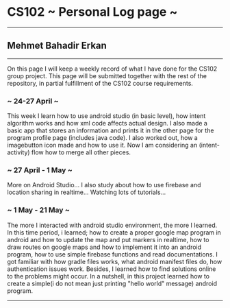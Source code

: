 # CS102 ~ Personal Log page ~
****
## Mehmet Bahadir Erkan 
****

On this page I will keep a weekly record of what I have done for the CS102 group project. This page will be submitted together with the rest of the repository, in partial fulfillment of the CS102 course requirements.

### ~ 24-27 April ~
This week I learn how to use android studio (in basic level), how intent algorithm works and how xml code affects actual design. I also made a basic app that stores an information and prints it in the other page for the program profile page (includes java code). I also worked out, how a imagebutton icon made and how to use it. Now I am considering an (intent-activity) flow how to merge all other pieces. 

### ~ 27 April - 1 May ~
More on Android Studio... I also study about how to use firebase and location sharing in realtime... Watching lots of tutorials...

### ~ 1 May - 21 May ~
The more I interacted with android studio environment, the more I learned. In this time period, i learned; how to create a proper google map program in android and how to update the map and put markers in realtime, how to draw routes on google maps and how to implement it into an android program, how to use simple firebase functions and read documentations. I got familiar with how gradle files works, what android manifest files do, how authentication issues work. Besides, I learned how to find solutions online to the problems might occur. In a nutshell, in this project learned how to create a simple(i do not mean just printing "hello world" message) android program. 

****
